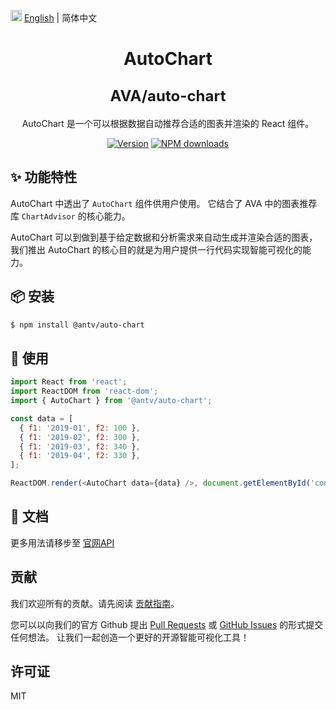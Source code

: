 <img src="https://gw.alipayobjects.com/zos/antfincdn/R8sN%24GNdh6/language.svg" width="18"> [English](../README.md) | 简体中文

<h1 align="center">
  <p>AutoChart</p>
  <span style="font-size: 24px;">AVA/auto-chart</span>
</h1>

<div align="center">

AutoChart 是一个可以根据数据自动推荐合适的图表并渲染的 React 组件。



[![Version](https://badgen.net/npm/v/@antv/auto-chart)](https://www.npmjs.com/@antv/auto-chart)
[![NPM downloads](http://img.shields.io/npm/dm/@antv/auto-chart.svg)](http://npmjs.com/@antv/auto-chart)
</div>

## ✨ 功能特性

AutoChart 中透出了 `AutoChart` 组件供用户使用。
它结合了 AVA 中的图表推荐库 `ChartAdvisor` 的核心能力。

AutoChart 可以到做到基于给定数据和分析需求来自动生成并渲染合适的图表，
我们推出 AutoChart 的核心目的就是为用户提供一行代码实现智能可视化的能力。


## 📦 安装

```bash
$ npm install @antv/auto-chart
```

## 🔨 使用


```js
import React from 'react';
import ReactDOM from 'react-dom';
import { AutoChart } from '@antv/auto-chart';

const data = [
  { f1: '2019-01', f2: 100 },
  { f1: '2019-02', f2: 300 },
  { f1: '2019-03', f2: 340 },
  { f1: '2019-04', f2: 330 },
];

ReactDOM.render(<AutoChart data={data} />, document.getElementById('container'));
```


## 📖 文档

更多用法请移步至 [官网API](https://ava.antv.vision/zh/docs/api/auto-chart/AutoChart)


## 贡献

我们欢迎所有的贡献。请先阅读 [贡献指南](../../zh-CN/CONTRIBUTING.zh-CN.md)。

您可以以向我们的官方 Github 提出 [Pull Requests](https://github.com/antvis/AVA/pulls) 或 [GitHub Issues](https://github.com/antvis/AVA/issues) 的形式提交任何想法。
让我们一起创造一个更好的开源智能可视化工具！

## 许可证

MIT
